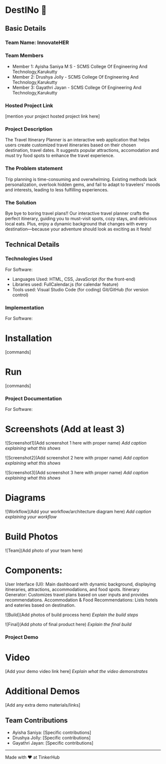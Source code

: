 # DestINo 🎯


## Basic Details
### Team Name: InnovateHER


### Team Members
- Member 1: Ayisha Saniya M S - SCMS College Of Engineering And Technology,Karukutty
- Member 2: Drushya Jolly - SCMS College Of Engineering And Technology,Karukutty
- Member 3: Gayathri Jayan - SCMS College Of Engineering And Technology,Karukutty

### Hosted Project Link
[mention your project hosted project link here]

### Project Description
The Travel Itinerary Planner is an interactive web application that helps users create customized travel itineraries based on their chosen destination, travel dates. It suggests popular attractions, accomodation and must try food spots to enhance the travel experience.

### The Problem statement
Trip planning is time-consuming and overwhelming. Existing methods lack personalization, overlook hidden gems, and fail to adapt to travelers' moods and interests, leading to less fulfilling experiences.

### The Solution
Bye bye to boring travel plans!! Our interactive travel planner crafts the perfect itinerary, guiding you to must-visit spots, cozy stays, and delicious local eats. Plus, enjoy a dynamic background that changes with every destination—because your adventure should look as exciting as it feels!

## Technical Details
### Technologies Used
For Software:
- Languages Used: HTML, CSS, JavaScript (for the front-end)
- Libraries used: FullCalendar.js (for calendar feature)
- Tools used: Visual Studio Code (for coding)
              Git/GitHub (for version control)

### Implementation
For Software:

# Installation
[commands]

# Run
[commands]

### Project Documentation
For Software:

# Screenshots (Add at least 3)
![Screenshot1](Add screenshot 1 here with proper name)
*Add caption explaining what this shows*

![Screenshot2](Add screenshot 2 here with proper name)
*Add caption explaining what this shows*

![Screenshot3](Add screenshot 3 here with proper name)
*Add caption explaining what this shows*

# Diagrams
![Workflow](Add your workflow/architecture diagram here)
*Add caption explaining your workflow*

# Build Photos
![Team](Add photo of your team here)

# Components:
User Interface (UI): Main dashboard with dynamic background, displaying itineraries, attractions, accommodations, and food spots.
Itinerary Generator: Customizes travel plans based on user inputs and provides recommendations.
Accommodation & Food Recommendations: Lists hotels and eateries based on destination.


![Build](Add photos of build process here)
*Explain the build steps*

![Final](Add photo of final product here)
*Explain the final build*

### Project Demo
# Video
[Add your demo video link here]
*Explain what the video demonstrates*

# Additional Demos
[Add any extra demo materials/links]

## Team Contributions
- Ayisha Saniya: [Specific contributions]
- Drushya Jolly: [Specific contributions]
- Gayathri Jayan: [Specific contributions]

---
Made with ❤️ at TinkerHub
